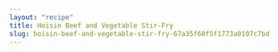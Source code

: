 ```yaml
---
layout: "recipe"
title: Hoisin Beef and Vegetable Stir-Fry
slug: hoisin-beef-and-vegetable-stir-fry-67a35f60f5f1773a0107c7bd
---
```

